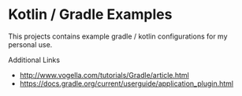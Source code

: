# Kotlin / Gradle Examples
This projects contains example gradle / kotlin configurations for my personal use.

Additional Links
  * http://www.vogella.com/tutorials/Gradle/article.html
  * https://docs.gradle.org/current/userguide/application_plugin.html
